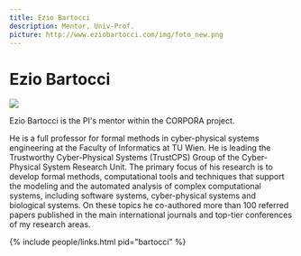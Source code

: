 ```yaml
---
title: Ezio Bartocci
description: Mentor, Univ-Prof.
picture: http://www.eziobartocci.com/img/foto_new.png
---
```


# Ezio Bartocci

<img class="main-image person circle-image wow animated zoomIn" src="{{ page.picture }}" data-wow-delay=".1s"/>

Ezio Bartocci is the PI's mentor within the CORPORA project.

He is a full professor for formal methods in cyber-physical systems engineering at the Faculty of Informatics at TU Wien.
He is leading the Trustworthy  Cyber-Physical Systems (TrustCPS) Group of the Cyber-Physical System Research Unit.
The primary focus of his research is to develop formal methods, computational tools and  techniques that support the modeling and the automated analysis of complex computational  systems, including software systems, cyber-physical systems and biological systems.
On these topics he co-authored more than 100 referred papers published in the main international journals and top-tier conferences of my research areas.

{% include people/links.html pid="bartocci" %}
